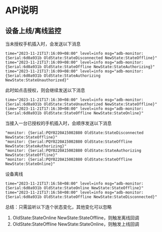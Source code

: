 # API说明

## 设备上线/离线监控

当未授权手机插入时，会发送以下消息
```
time="2023-11-21T17:16:09+08:00" level=info msg="adb-monitor: {Serial:6d0a931b OldState:StateDisconnected NewState:StateOffline}"
time="2023-11-21T17:16:09+08:00" level=info msg="adb-monitor: {Serial:6d0a931b OldState:StateOffline NewState:StateAuthorizing}"
time="2023-11-21T17:16:09+08:00" level=info msg="adb-monitor: {Serial:6d0a931b OldState:StateAuthorizing NewState:StateUnauthorized}"
```

此时如点击授权，则会继续发送以下消息
```
time="2023-11-21T17:16:30+08:00" level=info msg="adb-monitor: {Serial:6d0a931b OldState:StateUnauthorized NewState:StateOffline}"
time="2023-11-21T17:16:30+08:00" level=info msg="adb-monitor: {Serial:6d0a931b OldState:StateOffline NewState:StateOnline}"
```

当接入一台已授权的手机插入时，会顺序发送以下消息
```
"monitor: {Serial:PQY0220A15002880 OldState:StateDisconnected NewState:StateOffline}"
"monitor: {Serial:PQY0220A15002880 OldState:StateOffline NewState:StateAuthorizing}"
"monitor: {Serial:PQY0220A15002880 OldState:StateAuthorizing NewState:StateOffline}"
"monitor: {Serial:PQY0220A15002880 OldState:StateOffline NewState:StateOnline}"
```

设备离线

```
time="2023-11-21T17:16:58+08:00" level=info msg="adb-monitor: {Serial:6d0a931b OldState:StateOnline NewState:StateOffline}"
time="2023-11-21T17:16:58+08:00" level=info msg="adb-monitor: {Serial:6d0a931b OldState:StateOffline NewState:StateDisconnected}"
```

总结：只需监听以下连个状态变化，其他变化可以忽略
1. OldState:StateOnline NewState:StateOffline，则触发离线回调
2. OldState:StateOffline NewState:StateOnline，则触发上线回调